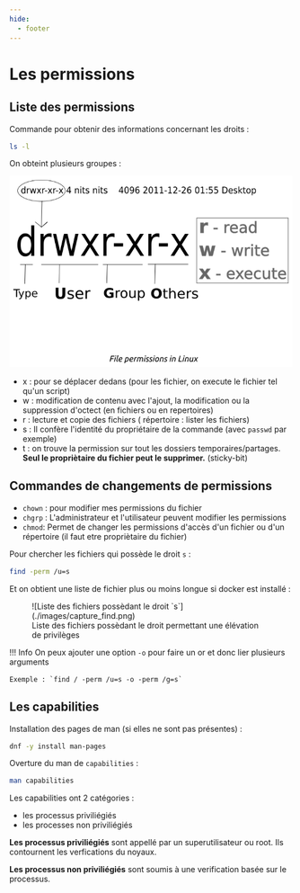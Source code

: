 ```yaml
---
hide:
  - footer
---
```



# Les permissions

## Liste des permissions

Commande pour obtenir des informations concernant les droits :

```sh
ls -l
```

On obteint plusieurs groupes :

![Permissions sous linux](./images/OzXZ6.png)

- x : pour se déplacer dedans (pour les fichier, on execute le fichier tel qu'un script)
- w : modification de contenu avec l'ajout, la modification ou la suppression d'octect (en fichiers ou en repertoires)
- r : lecture et copie des fichiers ( répertoire : lister les fichiers)
- s : Il confère l'identité du propriétaire de la commande (avec `passwd` par exemple)
- t : on trouve la permission sur tout les dossiers temporaires/partages. **Seul le propriètaire du fichier peut le supprimer.** (sticky-bit)


## Commandes de changements de permissions

- `chown` : pour modifier mes permissions du fichier
- `chgrp` : L'administrateur et l'utilisateur peuvent modifier les permissions
- `chmod`: Permet de changer les permissions d'accès d'un fichier ou d'un répertoire (il faut etre propriètaire du fichier)

Pour chercher les fichiers qui possède le droit `s` :

```sh
find -perm /u=s
```

Et on obtient une liste de fichier plus ou moins longue si docker est installé : 

<figure markdown>
  ![Liste des fichiers possèdant le droit `s`](./images/capture_find.png)
  <figcaption>Liste des fichiers possèdant le droit permettant une élévation de privilèges</figcaption>
</figure>

!!! Info
    On peux ajouter une option `-o` pour faire un or et donc lier plusieurs arguments

    Exemple : `find / -perm /u=s -o -perm /g=s`

## Les capabilities 

Installation des pages de man (si elles ne sont pas présentes) :

```sh
dnf -y install man-pages
```

Overture du man de `capabilities` :

```sh
man capabilities
```

Les capabilities ont 2 catégories :

- les processus priviliégiés 
- les processes non priviliégiés

**Les processus priviliégiés** sont appellé par un superutilisateur ou root. Ils contournent les verfications du noyaux.

**Les processus non priviliégiés** sont soumis à une verification basée sur le processus.